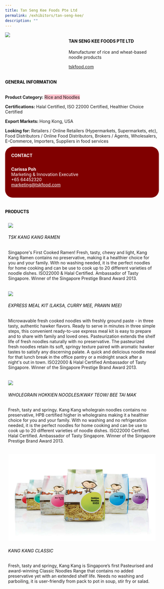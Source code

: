 ```yaml
---
title: Tan Seng Kee Foods Pte Ltd
permalink: /exhibitors/tan-seng-kee/
description: ""
---
```

<head>
	<div class="flex-paragraph">
		<!--hi there! this is a comment and will provide you with instructional guides-->
		<!--insert booth number here!-->
		<p style="text-transform: uppercase"></p></div>
			<div class="flex-container" style="display: flex; flex-wrap: wrap;">
				<!--insert DOWNLOAD link of company logo between the " marks!-->
			<div class="card sgds" style="flex: 1 1 40%; display: block;"><img src="https://drive.google.com/u/0/uc?id=1wzVkaFC_GSCC_naVZcISPfgwgGBZg_tR&export=download"></div>
	<div class="card-sgds" style="flex: 1 1 58%; display: block; margin-left: 3px">
		<h4 style="text-transform: uppercase; color: black;"><!--insert the exhibitor's name between the <b> tags here--><b>Tan Seng Kee Foods Pte Ltd</b></h4><!--insert the exhibitor's description between the <p> tags here-->
		<p>Manufacturer of rice and wheat-based noodle products</p>
		<!--insert the exhibitor's website link, making sure there is "https:// www." present please. make sure the entire https link goes in between the " marks-->
		<p><a href="https://tskfood.com/" target="_blank"><!--insert the www website link here (no need for https)-->tskfood.com</a></p>
	</div>
</div>
</head>

<body>
	<h4 style="text-transform: uppercase; color: black;"><b>General Information</b></h4>
		<div class="flex-container" style="display: flex; flex-wrap: wrap;">
			<div class="card sgds" style="flex: 1 1 65%; display: block; align-self: stretch">
			<div class="flex-paragraph">
			<p><b>Product Category: </b><span style=" background-color: pink; border-radius: 10 px;"><!--insert the exhibitor's pdt cat between the <p> tags here-->Rice and Noodles</span></p> 
				<p><b>Certifications: </b><!--insert all the exhibitor's certifications between the </b> and </p> here-->Halal Certified, ISO 22000 Certified, Healthier Choice Certified</p>
			<p><b>Export Markets: </b><!--insert all the exhibitor's export markets between the </b> and </p> here-->Hong Kong, USA</p>
			<p style="margin-bottom: 10px;"><b>Looking for: </b><!--insert all the exhibitor's potential business partners between the </b> and </p> here-->Retailers / Online Retailers (Hypermarkets, Supermarkets, etc), Food Distributors / Online Food Distributors, Brokers / Agents, Wholesalers, E-Commerce, Importers, Suppliers in food services</p>
			</div>
		</div>
		<div class="card sgds" style="flex: 1 1 35%; padding: 10px; display: block; background-color: maroon; border-radius: 25px; align-self: center;">
		<h4 style="color: white; margin-top: 10px; margin-left: 10px;">CONTACT</h4>
		<div class="flex-paragraph">
			<!--replace with exhibitor's: -->
			<p style="padding: 10px; color: white;"><b><!-- POC name-->Carissa Poh</b><br><!-- designation-->Marketing & Innovation Executive<br><!--contact number-->+65 64452320<br><!-- for linking purposes, insert their email after "mailto:"...--><a href="mailto:marketing@tskfood.com" style="color: white;"><!--...and also include the display email before </a> here-->marketing@tskfood.com</a></p>
		</div>
			</div>
		</div>
	<br>
		<h4 style="text-transform: uppercase; color: black;"><b>products</b></h4>
<div style="display: flex; flex-wrap: wrap;">
  <div class="card sgds" style="flex: 1 1 47%; margin: 10px; display: block;"><!--insert the exhibitor's DOWNLOAD image for product between the " marks here-->
	<div class="flex-image" style="display: block;"><img src="https://drive.google.com/u/0/uc?id=14vJHWwQ8zePUP6PQlVWDumeE9ZqWUnyw&export=download"></div>
	<div class="flex-paragraph">
		<h6 style="text-transform: uppercase; color: black;"><!--insert product name before </h6> and product description after <p>-->TSK Kang Kang Ramen </h6>
		<p>Singapore's First Cooked Ramen! Fresh, tasty, chewy and light, Kang Kang Ramen contains no preservative, making it a healthier choice for you and your family. With no washing needed, it is the perfect noodles for home cooking and can be use to cook up to 20 different varieties of noodle dishes. ISO22000 & Halal Certified. Ambassador of Tasty Singapore. Winner of the Singapore Prestige Brand Award 2013.</p></div>
	</div>
		<div class="card sgds" style="flex: 1 1 47%; margin: 10px; display: block;">
		<div class="flex-image" style="display: block;"><img src="https://drive.google.com/u/0/uc?id=1N8Nlq1a69DBpIS8NuCC4Dkezho5GI3DX&export=download"></div>
	<div class="flex-paragraph">
		<h6 style="text-transform: uppercase; color: black;">Express Meal Kit (Laksa, Curry Mee, Prawn Mee)</h6>
		<p>Microwavable fresh cooked noodles with freshly ground paste - in three tasty, authentic hawker flavors. Ready to serve in minutes in three simple steps, this convenient ready-to-use express meal kit is easy to prepare and to share with family and loved ones. Pasteurization extends the shelf life of fresh noodles naturally with no preservative. The pasteurized fresh noodles retain its soft, springy texture paired with aromatic hawker tastes to satisfy any discerning palate. A quick and delicious noodle meal for that lunch break in the office pantry or a midnight snack after a night's out in town. ISO22000 & Halal Certified Ambassador of Tasty Singapore. Winner of the Singapore Prestige Brand Award 2013.</p></div>
	</div>
		<div class="card sgds" style="flex: 1 1 47%; margin: 10px; display: block;">
		<div class="flex-image" style="display: block;"><img src="https://drive.google.com/u/0/uc?id=1wJYw-Exnsy7crZrPR-NBb3WzPZPhzsVv&export=download"></div>
	<div class="flex-paragraph">
		<h6 style="text-transform: uppercase; color: black;">Wholegrain Hokkien Noodles/Kway Teow/ Bee Tai Mak</h6>
		<p>Fresh, tasty and springy. Kang Kang wholegrain noodles contains no preservative, HPB certified higher in wholegrains making it a healthier choice for you and your family. With no washing and no refrigeration needed, it is the perfect noodles for home cooking and can be use to cook up to 20 different varieties of noodle dishes. ISO22000 Certified. Halal Certified. Ambassador of Tasty Singapore. Winner of the Singapore Prestige Brand Award 2013.</p></div>
		</div>
		<div class="card sgds" style="flex: 1 1 47%; margin: 10px; display: block;">
		<div class="flex-image" style="display: block;"><img src="/images/kangkang.png"></div>
	<div class="flex-paragraph">
		<h6 style="text-transform: uppercase; color: black;">Kang Kang Classic </h6>
		<p>Fresh, tasty and springy, Kang Kang is Singapore’s first Pasteurised and award-winning Classic Noodles Range that contains no added preservative yet with an extended shelf life. Needs no washing and parboiling, it is user-friendly from pack to pot in soup, stir fry or salad.</p></div>
	</div>
	<!--don't delete these 2 tags. double check how the layout looks on the right too and lemme know if there are any problems! thank u so much for ur hardwork!-->
	</div>
</body>